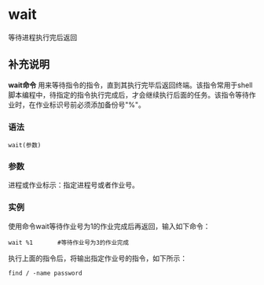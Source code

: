 wait
===

等待进程执行完后返回

## 补充说明

**wait命令** 用来等待指令的指令，直到其执行完毕后返回终端。该指令常用于shell脚本编程中，待指定的指令执行完成后，才会继续执行后面的任务。该指令等待作业时，在作业标识号前必须添加备份号"%"。

###  语法

```shell
wait(参数)
```

###  参数

进程或作业标示：指定进程号或者作业号。

###  实例

使用命令wait等待作业号为1的作业完成后再返回，输入如下命令：

```shell
wait %1       #等待作业号为3的作业完成 
```

执行上面的指令后，将输出指定作业号的指令，如下所示：

```shell
find / -name password
```


